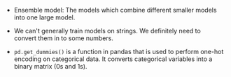 
- Ensemble model: The models which combine different smaller models into one large model. 

- We can't generally train models on strings. We definitely need to convert them in to some numbers.

- `pd.get_dummies()` is a function in pandas that is used to perform one-hot encoding on categorical data. It converts categorical variables into a binary matrix (0s and 1s).